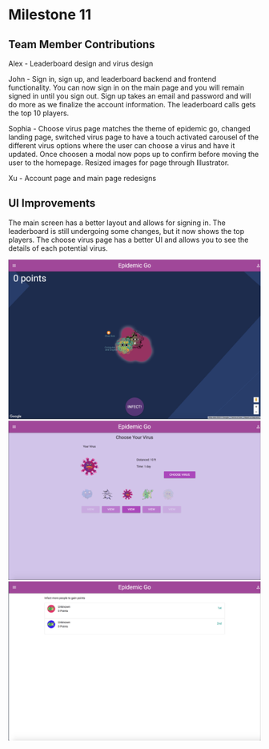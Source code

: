 # Milestone 11

## Team Member Contributions

Alex - Leaderboard design and virus design

John - Sign in, sign up, and leaderboard backend and frontend functionality.  You can now sign in on the main page and you
will remain signed in until you sign out.  Sign up takes an email and password and will do more as we finalize the account
information.  The leaderboard calls gets the top 10 players.

Sophia - Choose virus page matches the theme of epidemic go, changed landing page, switched virus page to have a touch activated carousel of the different virus options where the user can choose a virus and have it updated. Once choosen a modal now pops up to confirm before moving the user to the homepage. Resized images for page through Illustrator.

Xu - Account page and main page redesigns

## UI Improvements

The main screen has a better layout and allows for signing in.  The leaderboard is still undergoing some changes, but it
now shows the top players.  The choose virus page has a better UI and allows you to see the details of each potential virus.

![ScreenGrab](https://raw.githubusercontent.com/johnpallag/MashedPotatoRacoons/master/milestone11_1.png)
![ScreenGrab](https://raw.githubusercontent.com/johnpallag/MashedPotatoRacoons/master/milestone11_2.png)
![ScreenGrab](https://raw.githubusercontent.com/johnpallag/MashedPotatoRacoons/master/milestone11_3.png)
